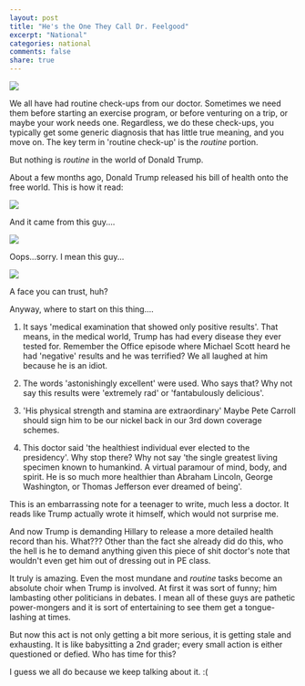 ```yaml
---
layout: post
title: "He's the One They Call Dr. Feelgood"
excerpt: "National"
categories: national
comments: false
share: true
---
```



![](http://static01.mediaite.com/med/wp-content/uploads/2016/08/trump-doctor.jpg)


We all have had routine check-ups from our doctor. Sometimes we need them before starting an exercise program, or before venturing on a trip, or maybe your work needs one. Regardless, we do these check-ups, you typically get some generic diagnosis that has little true meaning, and you move on. The key term in 'routine check-up' is the *routine* portion.


But nothing is *routine* in the world of Donald Trump.


About a few months ago, Donald Trump released his bill of health onto the free world. This is how it read:


![](https://www.google.com/search?q=trump+doctor+record+in+full&biw=1920&bih=995&source=lnms&tbm=isch&sa=X&ved=0ahUKEwjiqaP8uunOAhUM2mMKHTaoBjkQ_AUICCgD#imgrc=ZqOck673QbYUcM%3A)

And it came from this guy....

![](http://cdn1us.denofgeek.com/sites/denofgeekus/files/styles/article_main_wide_image/public/2016/02/independence-day-dr-okun-brent-spiner.jpg)


Oops...sorry. I mean this guy...


![](https://i.ytimg.com/vi/TCDsf8l6xOk/maxresdefault.jpg)

A face you can trust, huh?




Anyway, where to start on this thing....


1. It says 'medical examination that showed only positive results'. That means, in the medical world, Trump has had every disease they ever tested for. Remember the Office episode where Michael Scott heard he had 'negative' results and he was terrified? We all laughed at him because he is an idiot.

2. The words 'astonishingly excellent' were used. Who says that? Why not say this results were 'extremely rad' or 'fantabulously delicious'. 

3. 'His physical strength and stamina are extraordinary' Maybe Pete Carroll should sign him to be our nickel back in our 3rd down coverage schemes. 

4. This doctor said 'the healthiest individual ever elected to the presidency'. Why stop there? Why not say 'the single greatest living specimen known to humankind. A virtual paramour of mind, body, and spirit. He is so much more healthier than Abraham Lincoln, George Washington, or Thomas Jefferson ever dreamed of being'. 



This is an embarrassing note for a teenager to write, much less a doctor. It reads like Trump actually wrote it himself, which would not surprise me.



And now Trump is demanding Hillary to release a more detailed health record than his. What??? Other than the fact she already did do this, who the hell is he to demand anything given this piece of shit doctor's note that wouldn't even get him out of dressing out in PE class. 


It truly is amazing. Even the most mundane and *routine* tasks become an absolute choir when Trump is involved. At first it was sort of funny; him lambasting other politicians in debates. I mean all of these guys are pathetic power-mongers and it is sort of entertaining to see them get a tongue-lashing at times. 

But now this act is not only getting a bit more serious, it is getting stale and exhausting. It is like babysitting a 2nd grader; every small action is either questioned or defied. Who has time for this? 


I guess we all do because we keep talking about it. :(

